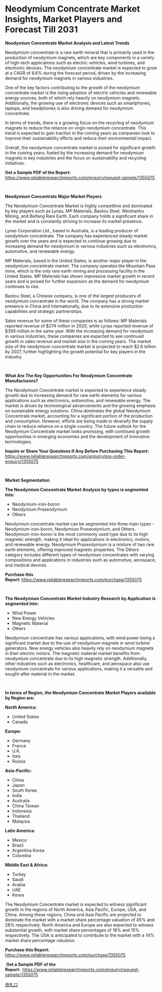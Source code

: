 <p><h1>Neodymium Concentrate Market Insights, Market Players and Forecast Till 2031</h1></p><p><strong>Neodymium Concentrate Market Analysis and Latest Trends</strong></p>
<p><p>Neodymium concentrate is a rare earth mineral that is primarily used in the production of neodymium magnets, which are key components in a variety of high-tech applications such as electric vehicles, wind turbines, and electronic devices. The neodymium concentrate market is expected to grow at a CAGR of 6.6% during the forecast period, driven by the increasing demand for neodymium magnets in various industries.</p><p>One of the key factors contributing to the growth of the neodymium concentrate market is the rising adoption of electric vehicles and renewable energy sources, both of which rely heavily on neodymium magnets. Additionally, the growing use of electronic devices such as smartphones, laptops, and headphones is also driving demand for neodymium concentrate.</p><p>In terms of trends, there is a growing focus on the recycling of neodymium magnets to reduce the reliance on virgin neodymium concentrate. This trend is expected to gain traction in the coming years as companies look to improve their sustainability efforts and reduce their environmental impact.</p><p>Overall, the neodymium concentrate market is poised for significant growth in the coming years, fueled by the increasing demand for neodymium magnets in key industries and the focus on sustainability and recycling initiatives.</p></p>
<p><strong>Get a Sample PDF of the Report:&nbsp;</strong> <a href="https://www.reliableresearchreports.com/enquiry/request-sample/1355075">https://www.reliableresearchreports.com/enquiry/request-sample/1355075</a></p>
<p>&nbsp;</p>
<p><strong>Neodymium Concentrate Major Market Players</strong></p>
<p><p>The Neodymium Concentrate Market is highly competitive and dominated by key players such as Lynas, MP Materials, Baotou Steel, Weishanhu Mining, and Beifang Rare Earth. Each company holds a significant share in the market and is constantly striving to increase its market presence.</p><p>Lynas Corporation Ltd., based in Australia, is a leading producer of neodymium concentrate. The company has experienced steady market growth over the years and is expected to continue growing due to increasing demand for neodymium in various industries such as electronics, automotive, and renewable energy.</p><p>MP Materials, based in the United States, is another major player in the neodymium concentrate market. The company operates the Mountain Pass mine, which is the only rare earth mining and processing facility in the United States. MP Materials has shown impressive market growth in recent years and is poised for further expansion as the demand for neodymium continues to rise.</p><p>Baotou Steel, a Chinese company, is one of the largest producers of neodymium concentrate in the world. The company has a strong market presence in China and internationally, due to its extensive production capabilities and strategic partnerships.</p><p>Sales revenue for some of these companies is as follows: MP Materials reported revenue of $274 million in 2020, while Lynas reported revenue of $359 million in the same year. With the increasing demand for neodymium in various industries, these companies are expected to see continued growth in sales revenue and market size in the coming years. The market size of the neodymium concentrate market is projected to reach $2.6 billion by 2027, further highlighting the growth potential for key players in the industry.</p></p>
<p>&nbsp;</p>
<p><strong>What Are The Key Opportunities For Neodymium Concentrate Manufacturers?</strong></p>
<p><p>The Neodymium Concentrate market is expected to experience steady growth due to increasing demand for rare earth elements for various applications such as electronics, automotive, and renewable energy. The market is driven by technological advancements and the growing emphasis on sustainable energy solutions. China dominates the global Neodymium Concentrate market, accounting for a significant portion of the production and consumption. However, efforts are being made to diversify the supply chain to reduce reliance on a single country. The future outlook for the Neodymium Concentrate market looks promising, with continued growth opportunities in emerging economies and the development of innovative technologies.</p></p>
<p><strong>Inquire or Share Your Questions If Any Before Purchasing This Report:</strong> <a href="https://www.reliableresearchreports.com/enquiry/pre-order-enquiry/1355075">https://www.reliableresearchreports.com/enquiry/pre-order-enquiry/1355075</a></p>
<p>&nbsp;</p>
<p><strong>Market Segmentation</strong></p>
<p><strong>The Neodymium Concentrate Market Analysis by types is segmented into:</strong></p>
<p><ul><li>Neodymium-iron-boron</li><li>Neodymium Praseodymium</li><li>Others</li></ul></p>
<p><p>Neodymium concentrate market can be segmented into three main types - Neodymium-iron-boron, Neodymium Praseodymium, and Others. Neodymium-iron-boron is the most commonly used type due to its high magnetic strength, making it ideal for applications in electronics, motors, and renewable energy. Neodymium Praseodymium is a mixture of two rare earth elements, offering improved magnetic properties. The Others category includes different types of neodymium concentrates with varying compositions and applications in industries such as automotive, aerospace, and medical devices.</p></p>
<p><strong>Purchase this Report:&nbsp;</strong><a href="https://www.reliableresearchreports.com/purchase/1355075">https://www.reliableresearchreports.com/purchase/1355075</a></p>
<p>&nbsp;</p>
<p><strong>The Neodymium Concentrate Market Industry Research by Application is segmented into:</strong></p>
<p><ul><li>Wind Power</li><li>New Energy Vehicles</li><li>Magnetic Material</li><li>Others</li></ul></p>
<p><p>Neodymium concentrate has various applications, with wind power being a significant market due to the use of neodymium magnets in wind turbine generators. New energy vehicles also heavily rely on neodymium magnets in their electric motors. The magnetic material market benefits from neodymium concentrate due to its high magnetic strength. Additionally, other industries such as electronics, healthcare, and aerospace also use neodymium concentrate for various applications, making it a versatile and sought-after material in the market.</p></p>
<p>&nbsp;</p>
<p><strong>In terms of Region, the Neodymium Concentrate Market Players available by Region are:</strong></p>
<p>
    <p> <strong> North America: </strong>
        <ul>
            <li>United States</li>
            <li>Canada</li>
        </ul>
        </p> 
    <p> <strong> Europe: </strong>
        <ul>
            <li>Germany</li>
            <li>France</li>
            <li>U.K.</li>
            <li>Italy</li>
            <li>Russia</li>
        </ul>
        </p> 
    <p> <strong> Asia-Pacific: </strong>
        <ul>
            <li>China</li>
            <li>Japan</li>
            <li>South Korea</li>
            <li>India</li>
            <li>Australia</li>
            <li>China Taiwan</li>
            <li>Indonesia</li>
            <li>Thailand</li>
            <li>Malaysia</li>
        </ul>
        </p> 
    <p> <strong> Latin America: </strong>
        <ul>
            <li>Mexico</li>
            <li>Brazil</li>
            <li>Argentina Korea</li>
            <li>Colombia</li>
        </ul>
        </p> 
    <p> <strong> Middle East & Africa: </strong>
        <ul>
            <li>Turkey</li>
            <li>Saudi</li>
            <li>Arabia</li>
            <li>UAE</li>
            <li>Korea</li>
        </ul>
    </p>
    </p>
<p><p>The Neodymium Concentrate market is expected to witness significant growth in the regions of North America, Asia Pacific, Europe, USA, and China. Among these regions, China and Asia Pacific are projected to dominate the market with a market share percentage valuation of 45% and 28% respectively. North America and Europe are also expected to witness substantial growth, with market share percentages of 18% and 15% respectively. The USA is anticipated to contribute to the market with a 14% market share percentage valuation.</p></p>
<p><strong>Purchase this Report: </strong><a href="https://www.reliableresearchreports.com/purchase/1355075">https://www.reliableresearchreports.com/purchase/1355075</a></p>
<p>&nbsp;<strong>Get a Sample PDF of the Report:&nbsp;&nbsp;</strong><a href="https://www.reliableresearchreports.com/enquiry/request-sample/1355075">https://www.reliableresearchreports.com/enquiry/request-sample/1355075</a></p>
<p><strong></strong></p>
<p><p><a href="https://github.com/zekaoe592392/Market-Research-Report-List-1/blob/main/89253341762.md">改札口</a></p></p>